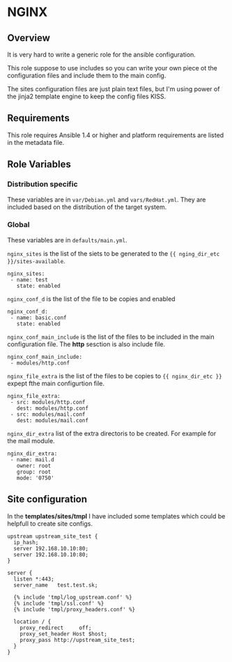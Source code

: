 # NGINX

## Overview
It is very hard to write a generic role for the ansible configuration.

This role suppose to use includes so you can write your own piece ot the configuration files
and include them to the main config.

The sites configuration files are just plain text files, but I'm using power of the jinja2 template engine
to keep the config files KISS.

## Requirements
This role requires Ansible 1.4 or higher and platform requirements are listed in the metadata file.

## Role Variables

### Distribution specific
These variables are in `var/Debian.yml` and `vars/RedHat.yml`.
They are included based on the distribution of the target system.

### Global
These variables are in `defaults/main.yml`.


`nginx_sites` is the list of the siets to be generated to the `{{ nging_dir_etc }}/sites-available`. 

    nginx_sites:
     - name: test
       state: enabled


`nginx_conf_d` is the list of the file to be copies and enabled

    nginx_conf_d:
     - name: basic.conf
       state: enabled 


`nginx_conf_main_include` is the list of the files to be included in the main configuration file. The **http** sesction
is also include file.

    nginx_conf_main_include:
     - modules/http.conf


`nginx_file_extra` is the list of the files to be copies to `{{ nginx_dir_etc }}` expept fthe main configurtion file.

    nginx_file_extra:
     - src: modules/http.conf
       dest: modules/http.conf
     - src: modules/mail.conf
       dest: modules/mail.conf


`nginx_dir_extra` list of the extra directoris to be created. For example for the mail module.

    nginx_dir_extra:
     - name: mail.d
       owner: root
       group: root
       mode: '0750'

## Site configuration
In the **templates/sites/tmpl** I have included some templates which could be helpfull to create site configs.

    upstream upstream_site_test {
      ip_hash;
      server 192.168.10.10:80;
      server 192.168.10.10:80;
    }

    server {
      listen *:443;
      server_name	test.test.sk;

      {% include 'tmpl/log_upstream.conf' %}
      {% include 'tmpl/ssl.conf' %}
      {% include 'tmpl/proxy_headers.conf' %}

      location / {
        proxy_redirect     off;
        proxy_set_header Host $host;
        proxy_pass http://upstream_site_test;
      }
    }

